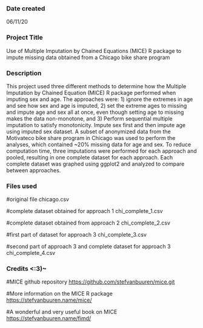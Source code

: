 ### Date created
06/11/20

### Project Title
Use of Multiple Imputation by Chained Equations (MICE) R package to impute missing data obtained from a Chicago bike share program

### Description
This project used three different methods to determine how the Multiple Imputation by Chained Equation (MICE) R package performed when imputing sex and age. The approaches were: 1) ignore the extremes in age and see how sex and age is imputed, 2) set the extreme ages to missing and impute age and sex all at once, even though setting age to missing makes the data non-monotone, and 3) Perform sequential multiple imputation to satisfy monotonicity. Impute sex first and then impute age using imputed sex dataset. A subset of anonymized data from the Motivateco bike share program in Chicago was used to perform the analyses, which contained ~20% missing data for age and sex. To reduce computation time, three imputations were performed for each approach and pooled, resulting in one complete dataset for each approach. Each complete dataset was graphed using ggplot2 and analyzed to compare between approaches.

### Files used
#original file 
chicago.csv

#complete dataset obtained for approach 1
chi_complete_1.csv  

#complete dataset obtained from approach 2 
chi_complete_2.csv 

#first part of dataset for approach 3 
chi_complete_3.csv 

#second part of approach 3 and complete dataset for approach 3
chi_complete_4.csv 

### Credits <:3)~
#MICE github repository 
https://github.com/stefvanbuuren/mice.git

#More information on the MICE R package 
https://stefvanbuuren.name/mice/

#A wonderful and very useful book on MICE 
https://stefvanbuuren.name/fimd/


